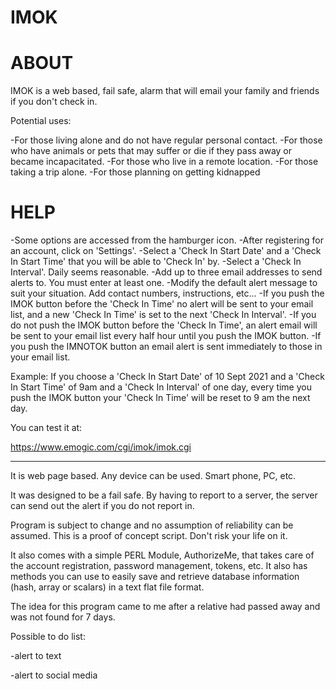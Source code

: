 # IMOK

# ABOUT

IMOK is a web based, fail safe, alarm that will email your family and friends if you don't check in.

Potential uses:

-For those living alone and do not have regular personal contact.
-For those who have animals or pets that may suffer or die if they pass away or became incapacitated.
-For those who live in a remote location.
-For those taking a trip alone.
-For those planning on getting kidnapped

# HELP

-Some options are accessed from the hamburger icon.
-After registering for an account, click on 'Settings'.
-Select a 'Check In Start Date' and a 'Check In Start Time' that you will be able to 'Check In' by. 
-Select a 'Check In Interval'. Daily seems reasonable. 
-Add up to three email addresses to send alerts to. You must enter at least one.
-Modify the default alert message to suit your situation. Add contact numbers, instructions, etc...
-If you push the IMOK button before the 'Check In Time' no alert will be sent to your email list, and a new 'Check In Time' is set to the next 'Check In Interval'. 
-If you do not push the IMOK button before the 'Check In Time', an alert email will be sent to your email list every half hour until you push the IMOK button.
-If you push the IMNOTOK button an email alert is sent immediately to those in your email list. 

Example: If you choose a 'Check In Start Date' of 10 Sept 2021 and a 'Check In Start Time' of 9am and a 'Check In Interval' of one day, every time you push the IMOK button your  'Check In Time' will be reset to 9 am the next day.

You can test it at:

https://www.emogic.com/cgi/imok/imok.cgi

-------------------------------------

It is web page based. Any device can be used. Smart phone, PC, etc.

It was designed to be a fail safe. By having to report to a server, the server can send out the alert if you do not report in.

Program is subject to change and no assumption of reliability can be assumed.
This is a proof of concept script. Don't risk your life on it.

It also comes with a simple PERL Module, AuthorizeMe, that takes care of the account registration, password management, tokens, etc.
It also has methods you can use to easily save and retrieve database information (hash, array or scalars) in a text flat file format.

The idea for this program came to me after a relative had passed away and was not found for 7 days.

Possible to do list:

-alert to text

-alert to social media
